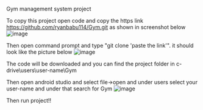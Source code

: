 Gym management system project

To copy this project open code and copy the https link https://github.com/ryanbabu114/Gym.git as shown in screenshot below
![image](https://github.com/user-attachments/assets/4efb1233-238b-4ab1-a9e2-267ca9b0580c)

Then open command prompt and type "git clone 'paste the link'". it should look like the picture below
![image](https://github.com/user-attachments/assets/1d49ccbf-c1d6-4ebc-90e4-5e60e3c1528a)

The code will be downloaded and you can find the project folder in c-drive\users\user-name\Gym

Then open android studio and select file->open and under users select your user-name and under that search for Gym
![image](https://github.com/user-attachments/assets/b96ecfc2-aa0b-4988-8457-3d4e07de59a9)

Then run project!!
